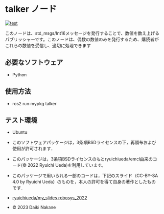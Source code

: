 # talker ノード

[![test](https://github.com/DaikiNakane/Ros/actions/workflows/test.yml/badge.svg)](https://github.com/DaikiNakane/Ros/actions/workflows/test.yml)

このノードは、std_msgs/Int16メッセージを発行することで、数値を数え上げるパブリッシャーです。このノードは、偶数の数値のみを発行するため、購読者がこれらの数値を受信し、適切に処理できます

## 必要なソフトウェア
* Python

## 使用方法
* ros2 run mypkg talker

## テスト環境
* Ubuntu


* このソフトウェアパッケージは，3条項BSDライセンスの下，再頒布および使用が許可されます．
* このパッケージは，3条項BSDライセンスのもとryuichiueda/emcl由来のコード(© 2022 Ryuichi Ueda)を利用しています。
* このパッケージで用いられる一部のコードは，下記のスライド（CC-BY-SA 4.0 by Ryuichi Ueda）のものを，本人の許可を得て自身の著作としたものです．
* [ryuichiueda/my_slides robosys_2022](https://github.com/ryuichiueda/my_slides/tree/master/robosys_2022)
* © 2023 Daiki Nakane
